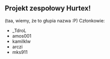 Projekt zespołowy Hurtex!
-----------------------------
(taa, wiemy, że to głupia nazwa :P)
Członkowie:

- _TdroL
- amos001
- kamilklw
- arczi 
- mks911
